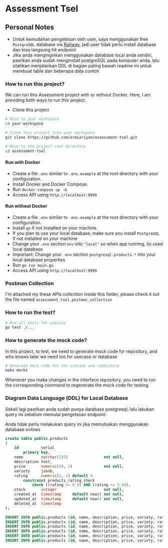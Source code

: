 # Assessment Tsel

## Personal Notes
- Untuk kemudahan pengetesan oleh user, saya menggunakan free `PostgreSQL` database via [Railway](__https://railway.app/__), jadi user tidak perlu install database dan bisa langsung hit endpoint
- Jika anda menginginkan menggunakan database local anda sendiri, pastikan anda sudah menginstall postgreSQL pada komputer anda, lalu silahkan menjalankan DDL di bagian paling bawah readme ini untuk membuat table dan beberapa data contoh

### How to run this project?

We can run this Assessment project with or without Docker. Here, I am providing both ways to run this project.

- Clone this project

```bash
# Move to your workspace
cd your-workspace

# Clone this project into your workspace
git clone https://github.com/armiariyan/assessment-tsel.git

# Move to the project root directory
cd assessment-tsel
```

#### Run with Docker

- Create a file `.env` similar to `.env.example` at the root directory with your configuration.
- Install Docker and Docker Compose.
- Run `docker-compose up -d`.
- Access API using `http://localhost:9999`

#### Run without Docker

- Create a file `.env` similar to `.env.example` at the root directory with your configuration.
- Install `go` if not installed on your machine.
- If you plan to use your local database, make sure you install `PostgreSQL` if not installed on your machine
- Change your `.env` section `env` into `"local"` so when app running, its used local database
- Important: Change your `.env` section `postgresql.products.*` into your local database properties
- Run `go run main.go`.
- Access API using `http://localhost:9999`

### Postman Collection
I'm attached my these APIs collection inside this folder, please check it out the file named `assessment_tsel.postman_collection`

### How to run the test?

```bash
# Run all tests for usecase
go test ./...
```

### How to generate the mock code?

In this project, to test, we need to generate mock code for repository, and who knows later we need too for usecase or database

```bash
# Generate mock code for the usecase and repository
make mocks
```

Whenever you make changes in the interface repository, you need to run the corresponding command to regenerate the mock code for testing.

### Diagram Data Language (DDL) for Local Database
Sekali lagi pastikan anda sudah punya database postgresql, lalu lakukan query ini sebelum memulai pengetesan endpoint.

Anda tidak perlu melakukan query ini jika memutuskan menggunakan database onlines

```sql
create table public.products
(
    id          serial
        primary key,
    name        varchar(255)                not null,
    description text,
    price       numeric(10, 2)              not null,
    variety     jsonb,
    rating      numeric(2, 1) default 0
        constraint products_rating_check
            check ((rating >= 0.0) AND (rating <= 5.0)),
    stock       integer                     not null,
    created_at  timestamp     default now() not null,
    updated_at  timestamp     default now() not null,
    deleted_at  timestamp
);

INSERT INTO public.products (id, name, description, price, variety, rating, stock, created_at, updated_at, deleted_at) VALUES (1, 'Kaos Polos Pria', 'Kaos polos pria cuttingan oversize', 125000.00, '{"sizes": ["S", "M", "L", "XXL"], "colors": ["red", "blue", "green"]}', 3.9, 150, '2024-08-14 10:29:14.856867', '2024-08-14 22:12:45.023702', '2024-08-14 22:52:38.219952');
INSERT INTO public.products (id, name, description, price, variety, rating, stock, created_at, updated_at, deleted_at) VALUES (2, 'UPDATE Kaos slimitfit wanita', 'Kaos slimfit wanita', 100000.00, '{"sizes": ["S", "M", "L", "XL"], "colors": ["black", "white"]}', 4.5, 150, '2024-08-14 10:48:49.945826', '2024-08-14 22:46:54.426361', null);
INSERT INTO public.products (id, name, description, price, variety, rating, stock, created_at, updated_at, deleted_at) VALUES (3, 'Updated Jaket Denim', 'Jaket denim updated nih', 125000.00, '{"sizes": ["S", "M", "L", "XL"], "colors": ["red", "blue", "green"]}', 4.5, 150, '2024-08-14 11:20:01.624094', '2024-08-14 11:29:06.354793', null);
INSERT INTO public.products (id, name, description, price, variety, rating, stock, created_at, updated_at, deleted_at) VALUES (4, 'Sarung jamur', 'Sarung jamur deskripsi', 99009.00, '{"sizes": ["S", "M", "L", "XL"], "colors": ["red", "blue", "green"]}', null, 150, '2024-08-14 22:25:56.743047', '2024-08-14 22:25:56.743047', null);
INSERT INTO public.products (id, name, description, price, variety, rating, stock, created_at, updated_at, deleted_at) VALUES (5, 'Test kurang kurang', 'Sarung jamur deskripsi', 99009.00, '{"sizes": ["S", "M", "L", "XL"], "colors": ["red", "blue", "green"]}', 4.4, 150, '2024-08-14 22:28:01.449332', '2024-08-14 22:29:06.210720', null);
INSERT INTO public.products (id, name, description, price, variety, rating, stock, created_at, updated_at, deleted_at) VALUES (6, 'Sarung', 'Sarung untuk mandi pagi deskripsi', 99009.00, '{"sizes": ["S", "M", "L", "XL"], "colors": ["red", "blue", "green"]}', null, 150, '2024-08-14 22:30:55.358444', '2024-08-14 22:30:55.358444', '2024-08-15 00:46:31.913650');


```
